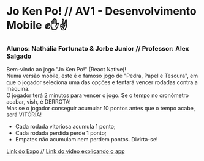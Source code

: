# Jo Ken Po! // AV1 - Desenvolvimento Mobile ✊✋✌
### Alunos: Nathália Fortunato & Jorbe Junior // Professor: Alex Salgado

Bem-vindo ao jogo "Jo Ken Po!" (React Native)! <br>
Numa versão mobile, este é o famoso jogo de "Pedra, Papel e Tesoura", em que o jogador seleciona uma das opções e tentará vencer rodadas contra a máquina. <br>
O jogador terá 2 minutos para vencer o jogo. Se o tempo no cronômetro acabar, vish, é DERROTA! <br>
Mas se o jogador conseguir acumular 10 pontos antes que o tempo acabe, será VITÓRIA! <br>
* Cada rodada vitoriosa acumula 1 ponto;
* Cada rodada perdida perde 1 ponto;
* Empates não acumulam nem perdem pontos.
Divirta-se!

[Link do Expo](https://expo.dev/@ixfantasy/NathaliaEJorbeAV1DevMob) // [Link do vídeo explicando o app](https://youtu.be/gJK5N668B0A)
